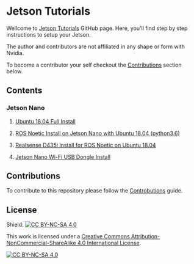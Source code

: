 # Jetson Tutorials

Wellcome to [Jetson Tutorials](https://github.com/dnovischi/jetson-tutorials/tree/main#jetson-configuration-tutorials) GitHub page. Here, you'll find step by step instructions to setup your Jetson.

The author and contributors are not affiliated in any shape or form with Nvidia.

To become a contributor your self checkout the [Contributions](#Contributions) section below.

## Contents
### Jetson Nano

1. [Ubuntu 18.04 Full Install](jetson-nano-ubuntu-18-04-install.md)

3. [ROS Noetic Install on Jetson Nano with Ubuntu 18.04 (python3.6)](jetson-nano-ros-noetic-ubuntu-18-04-install.md)

5. [Realsense D435i Install for ROS Noetic on Ubuntu 18.04](jetson-nano-realsense-notetic-ubuntu-18-04-install.md)

7. [Jetson Nano Wi-Fi USB Dongle Install](jetson-nano-wifi-dongle.md)

## Contributions

To contribute to this repository please follow the [Controbutions](CONTRIBUTING.md) guide.

## License

Shield: [![CC BY-NC-SA 4.0][cc-by-nc-sa-shield]][cc-by-nc-sa]

This work is licensed under a
[Creative Commons Attribution-NonCommercial-ShareAlike 4.0 International License][cc-by-nc-sa].

[![CC BY-NC-SA 4.0][cc-by-nc-sa-image]][cc-by-nc-sa]

[cc-by-nc-sa]: http://creativecommons.org/licenses/by-nc-sa/4.0/
[cc-by-nc-sa-image]: https://licensebuttons.net/l/by-nc-sa/4.0/88x31.png
[cc-by-nc-sa-shield]: https://img.shields.io/badge/License-CC%20BY--NC--SA%204.0-lightgrey.svg
